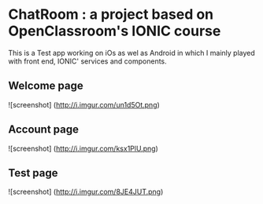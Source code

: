 # ChatRoom : a project based on OpenClassroom's IONIC course

This is a Test app working on iOs as wel as Android in which I mainly played with front end, IONIC' services and components.

## Welcome page 
![screenshot]
(http://i.imgur.com/un1d5Ot.png)

## Account page 
![screenshot]
(http://i.imgur.com/ksx1PlU.png)

## Test page
![screenshot]
(http://i.imgur.com/8JE4JUT.png)


